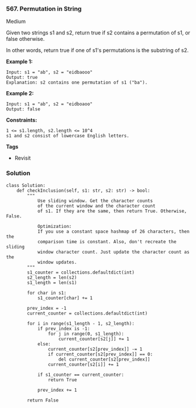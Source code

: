 ### 567. Permutation in String
Medium

Given two strings s1 and s2, return true if s2 contains a permutation of s1, or false otherwise.

In other words, return true if one of s1's permutations is the substring of s2.
 

**Example 1:**
```
Input: s1 = "ab", s2 = "eidbaooo"
Output: true
Explanation: s2 contains one permutation of s1 ("ba").
```

**Example 2:**
```
Input: s1 = "ab", s2 = "eidboaoo"
Output: false
``` 

**Constraints:**
```
1 <= s1.length, s2.length <= 10^4
s1 and s2 consist of lowercase English letters.
```

**Tags**
- Revisit

### Solution
```
class Solution:
    def checkInclusion(self, s1: str, s2: str) -> bool:
        """
            Use sliding window. Get the character counts
            of the current window and the character count
            of s1. If they are the same, then return True. Otherwise, False.
            
            Optimization:
            If you use a constant space hashmap of 26 characters, then the
            comparison time is constant. Also, don't recreate the sliding
            window character count. Just update the character count as the 
            window updates.
        """
        s1_counter = collections.defaultdict(int)
        s2_length = len(s2)
        s1_length = len(s1)
        
        for char in s1:
            s1_counter[char] += 1
        
        prev_index = -1
        current_counter = collections.defaultdict(int)
        
        for i in range(s1_length - 1, s2_length):
            if prev_index is -1:
                for j in range(0, s1_length):
                    current_counter[s2[j]] += 1
            else:
                current_counter[s2[prev_index]] -= 1
                if current_counter[s2[prev_index]] == 0:
                    del current_counter[s2[prev_index]]
                current_counter[s2[i]] += 1
            
            if s1_counter == current_counter:
                return True
            
            prev_index += 1
        
        return False
```
